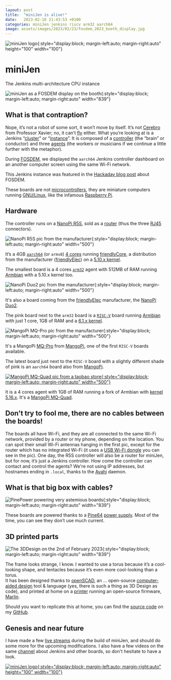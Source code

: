 ```yaml
---
layout: post
title:  "miniJen is alive!"
date:   2023-02-16 21:43:53 +0100
categories: miniJen jenkins riscv arm32 aarch64
image: assets/images/2023/02/23/fosdem_2023_booth_display.jpg
---
```


![miniJen logo](/media/images/2023/02/16/image2.png){:style="display:block; margin-left:auto; margin-right:auto" height="100" width="100"}

# miniJen
The Jenkins multi-architecture CPU instance

![miniJen as a FOSDEM display on the booth](/media/images/2023/02/16/fosdem_2023_booth_display.jpg){:style="display:block; margin-left:auto; margin-right:auto" width="839"}

## What is that contraption?

Nope, it’s not a robot of some sort, it won’t move by itself.
It’s not [Cerebro](https://en.wikipedia.org/wiki/Cerebro) from Professor Xavier; no, it can’t [fly](https://all3dp.com/2/raspbery-pi-drone-simply-explained/) either.
What you’re looking at is a Jenkins “[cluster](https://www.jenkins.io/doc/book/installing/kubernetes/)” or “[instance](https://www.jenkins.io/doc/#what-is-jenkins)”.
It is composed of a [controller](https://www.jenkins.io/doc/book/using/using-agents/#using-jenkins-agents) (the “brain” or conductor) and three [agents](https://www.jenkins.io/doc/book/using/using-agents/) (the workers or musicians if we continue a little further with the metaphor).

During [FOSDEM](https://fosdem.org/2023/), we displayed the `aarch64` Jenkins controller dashboard on an another computer screen using the same Wi-Fi network.

This Jenkins instance was featured in the [Hackaday blog post](https://hackaday.com/2023/03/01/fosdem-2023-an-open-source-conference-literally/) about FOSDEM.

These boards are not [microcontrollers](https://en.wikipedia.org/wiki/Microcontroller), they are miniature computers running [GNU/Linux](https://en.wikipedia.org/wiki/Linux), like the infamous [Raspberry Pi](https://en.wikipedia.org/wiki/Raspberry_Pi).

## Hardware

The controller runs on a [NanoPi R5S](https://www.friendlyelec.com/index.php?route=product/product&product_id=287), sold as a [router](https://en.wikipedia.org/wiki/Router_(computing)) (thus the three [RJ45](https://en.wikipedia.org/wiki/Modular_connector#8P8C) connectors).

![NanoPi R5S pic from the manufacturer](https://wiki.friendlyelec.com/wiki/images/8/8f/NanoPi_R5S-01B.jpg){:style="display:block; margin-left:auto; margin-right:auto" width="500"}

It’s a 4GB [`aarch64`](https://en.wikipedia.org/wiki/AArch64) (or `armv8`) [4 cores](https://wiki.friendlyelec.com/wiki/index.php/File:Rockchip_RK3568B2_Datasheet_V1.0.pdf) running [friendlyCore](https://wiki.friendlyelec.com/wiki/index.php/FriendlyCore_(based_on_ubuntu-core_with_Qt)), a distribution from the manufacturer ([friendlyElec](https://friendlyelec.com/)) on a [5.10.x kernel](https://cdn.kernel.org/pub/linux/kernel/v5.x/ChangeLog-5.10).

The smallest board is a 4 cores [`arm32`](https://en.wikipedia.org/wiki/ARM_architecture_family#32-bit_architecture) agent with 512MB of RAM running [Armbian](https://en.wikipedia.org/wiki/Armbian) with a 5.10.x kernel too.

![NanoPi Duo2 pic from the manufacturer](https://wiki.friendlyelec.com/wiki/images/0/04/NanoPi_Duo2-2.jpg){:style="display:block; margin-left:auto; margin-right:auto" width="500"}

It's also a board coming from the [friendlyElec](https://friendlyelec.com/) manufacturer, the [NanoPi Duo2](https://www.friendlyelec.com/index.php?route=product/product&path=69&product_id=244&sort=p.price&order=ASC).

The pink board next to the `arm32` board is a [`RISC-V`](https://en.wikipedia.org/wiki/RISC-V) board running [Armbian](https://forum.armbian.com/topic/21465-armbian-image-and-build-support-for-risc-v/) with just 1 core, 1GB of RAM and a [6.1.x kernel](https://cdn.kernel.org/pub/linux/kernel/v6.x/ChangeLog-6.1).

![MangoPi MQ-Pro pic from the manufacturer](https://mangopi.org/_media/img_0363_-2048.jpg?w=800&tok=39dc16){:style="display:block; margin-left:auto; margin-right:auto" width="500"}

It's a MangoPi [MQ-Pro](https://mangopi.org/mqpro) from [MangoPi](https://mangopi.org/), one of the first `RISC-V` boards available.

The latest board just next to the `RISC-V` board with a slightly different shade of pink is an `aarch64` board also from [MangoPi](https://mangopi.org/).

[![MangoPi MQ-Quad pic from a taobao store](http://img.alicdn.com/imgextra/i1/479269519/O1CN01kCi5J32KBkxWQCuuc_!!479269519.jpg){:style="display:block; margin-left:auto; margin-right:auto" width="500"}](https://world.taobao.com/item/662901818090.htm)

It is a 4 cores agent with 1GB of RAM running a fork of Armbian with [kernel 5.16.x](https://cdn.kernel.org/pub/linux/kernel/v5.x/ChangeLog-5.16).
It's a [MangoPi MQ-Quad](https://mangopi.org/mqquad).

## Don't try to fool me, there are no cables between the boards!

The boards all have Wi-Fi, and they are all connected to the same Wi-Fi network, provided by a router or my phone, depending on the location.
You can spot their small Wi-Fi antennas hanging in the first pic, except for the router which has no integrated Wi-Fi (it uses a [USB Wi-Fi dongle](https://www.realtek.com/en/products/communications-network-ics/item/rtl8821cu) you can see in the pic).
One day, the R5S controller will also be a router for miniJen, but for now, it’s just a Jenkins controller.
How come the controller can contact and control the agents? We're not using IP addresses, but hostnames ending in `.local`, thanks to the [Avahi](https://en.wikipedia.org/wiki/Avahi_(software)) daemon.

## What is that big box with cables?

![PinePower powering very astemious boards](/media/images/2023/02/16/pine-power.png){:style="display:block; margin-left:auto; margin-right:auto" width="839"}

These boards are powered thanks to a [Pine64](https://www.pine64.org/) [power supply](https://www.pine64.org/pinepowerdesktop/).
Most of the time, you can see they don’t use much current.

## 3D printed parts

![The 3DDesign on the 2nd of February 2023](/media/images/2023/02/16/round-booth-display-2023-02-02-transparent.png){:style="display:block; margin-left:auto; margin-right:auto" width="839"}

The frame looks strange, I know. I wanted to use a torus because it’s a cool-looking shape, and tentacles because it’s even more cool-looking than a torus.  
It has been designed thanks to [openSCAD](https://openscad.org/), an … open-source [computer-aided design](https://en.wikipedia.org/wiki/Computer-aided_design) tool & language (yes, there is such a thing as 3D Design as code), and printed at home on a [printer](https://eryone.com/fdm/show/1.html) running an open-source firmware, [Marlin](https://marlinfw.org/).

Should you want to replicate this at home, you can find the [source code](https://github.com/MerryKombo/3DDesign/tree/MQ-Pro/assets/Booth%20Display) on my [GitHub](https://github.com/gounthar).
## Genesis and near future

I have made a few [live streams](https://www.youtube.com/@jeanquinze/streams) during the build of miniJen, and should do some more for the upcoming modifications.
I also have a few videos on the same [channel](https://www.youtube.com/@jeanquinze/featured) about Jenkins and other boards, so don't hesitate to have a look.

[![miniJen logo](/media/images/2023/02/16/image1.png){:style="display:block; margin-left:auto; margin-right:auto" height="100" width="100"}](https://www.youtube.com/@jeanquinze/streams)